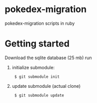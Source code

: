 pokedex-migration
=================

pokedex-migration scripts in ruby

# Getting started

Download the sqlite database (25 mb) run

1. initialize submodule:

        $ git submodule init

2. update submodule (actual clone)

        $ git submodule update
